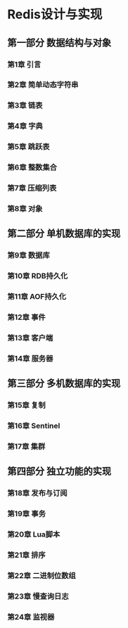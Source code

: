 # Redis设计与实现
## 第一部分 数据结构与对象 
### 第1章 引言
### 第2章 简单动态字符串
### 第3章 链表
### 第4章 字典
### 第5章 跳跃表
### 第6章 整数集合
### 第7章 压缩列表
### 第8章 对象

## 第二部分 单机数据库的实现
### 第9章 数据库
### 第10章 RDB持久化
### 第11章 AOF持久化
### 第12章 事件
### 第13章 客户端
### 第14章 服务器

## 第三部分 多机数据库的实现
### 第15章 复制
### 第16章 Sentinel
### 第17章 集群

## 第四部分 独立功能的实现
### 第18章 发布与订阅
### 第19章 事务
### 第20章 Lua脚本 
### 第21章 排序
### 第22章 二进制位数组
### 第23章 慢查询日志
### 第24章 监视器
